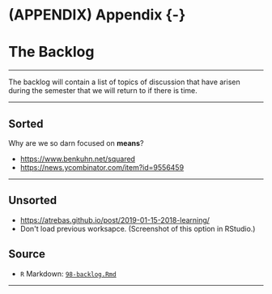 # (APPENDIX) Appendix {-} 

# The Backlog



***

The backlog will contain a list of topics of discussion that have arisen during the semester that we will return to if there is time.

***

## Sorted

Why are we so darn focused on **means**?

  - <https://www.benkuhn.net/squared>
  - <https://news.ycombinator.com/item?id=9556459>

***

## Unsorted

- https://atrebas.github.io/post/2019-01-15-2018-learning/
- Don't load previous worksapce. (Screenshot of this option in RStudio.)

## Source

- `R` Markdown: [`98-backlog.Rmd`](98-backlog.Rmd)

***
